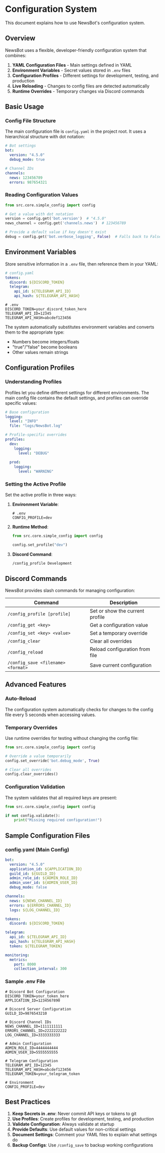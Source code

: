 # Configuration System

This document explains how to use NewsBot's configuration system.

## Overview

NewsBot uses a flexible, developer-friendly configuration system that combines:

1. **YAML Configuration Files** - Main settings defined in YAML
2. **Environment Variables** - Secret values stored in `.env` files
3. **Configuration Profiles** - Different settings for development, testing, and production
4. **Live Reloading** - Changes to config files are detected automatically
5. **Runtime Overrides** - Temporary changes via Discord commands

## Basic Usage

### Config File Structure

The main configuration file is `config.yaml` in the project root. It uses a hierarchical structure with dot notation:

```yaml
# Bot settings
bot:
  version: "4.5.0"
  debug_mode: true

# Channel IDs
channels:
  news: 123456789
  errors: 987654321
```

### Reading Configuration Values

```python
from src.core.simple_config import config

# Get a value with dot notation
version = config.get('bot.version')  # "4.5.0"
news_channel = config.get('channels.news')  # 123456789

# Provide a default value if key doesn't exist
debug = config.get('bot.verbose_logging', False)  # Falls back to False if not found
```

## Environment Variables

Store sensitive information in a `.env` file, then reference them in your YAML:

```yaml
# config.yaml
tokens:
  discord: ${DISCORD_TOKEN}
  telegram:
    api_id: ${TELEGRAM_API_ID}
    api_hash: ${TELEGRAM_API_HASH}
```

```
# .env
DISCORD_TOKEN=your_discord_token_here
TELEGRAM_API_ID=12345
TELEGRAM_API_HASH=abcdef123456
```

The system automatically substitutes environment variables and converts them to the appropriate type:
- Numbers become integers/floats
- "true"/"false" become booleans
- Other values remain strings

## Configuration Profiles

### Understanding Profiles

Profiles let you define different settings for different environments. The main config file contains the default settings, and profiles can override specific values:

```yaml
# Base configuration
logging:
  level: "INFO"
  file: "logs/NewsBot.log"

# Profile-specific overrides
profiles:
  dev:
    logging:
      level: "DEBUG"
  
  prod:
    logging:
      level: "WARNING"
```

### Setting the Active Profile

Set the active profile in three ways:

1. **Environment Variable**:
   ```
   # .env
   CONFIG_PROFILE=dev
   ```

2. **Runtime Method**:
   ```python
   from src.core.simple_config import config
   
   config.set_profile("dev")
   ```

3. **Discord Command**:
   ```
   /config_profile Development
   ```

## Discord Commands

NewsBot provides slash commands for managing configuration:

| Command | Description |
|---------|-------------|
| `/config_profile [profile]` | Set or show the current profile |
| `/config_get <key>` | Get a configuration value |
| `/config_set <key> <value>` | Set a temporary override |
| `/config_clear` | Clear all overrides |
| `/config_reload` | Reload configuration from file |
| `/config_save <filename> <format>` | Save current configuration |

## Advanced Features

### Auto-Reload

The configuration system automatically checks for changes to the config file every 5 seconds when accessing values.

### Temporary Overrides

Use runtime overrides for testing without changing the config file:

```python
from src.core.simple_config import config

# Override a value temporarily
config.set_override('bot.debug_mode', True)

# Clear all overrides
config.clear_overrides()
```

### Configuration Validation

The system validates that all required keys are present:

```python
from src.core.simple_config import config

if not config.validate():
    print("Missing required configuration!")
```

## Sample Configuration Files

### config.yaml (Main Config)

```yaml
bot:
  version: "4.5.0"
  application_id: ${APPLICATION_ID}
  guild_id: ${GUILD_ID}
  admin_role_id: ${ADMIN_ROLE_ID}
  admin_user_id: ${ADMIN_USER_ID}
  debug_mode: false

channels:
  news: ${NEWS_CHANNEL_ID}
  errors: ${ERRORS_CHANNEL_ID}
  logs: ${LOG_CHANNEL_ID}

tokens:
  discord: ${DISCORD_TOKEN}

telegram:
  api_id: ${TELEGRAM_API_ID}
  api_hash: ${TELEGRAM_API_HASH}
  token: ${TELEGRAM_TOKEN}

monitoring:
  metrics:
    port: 8000
    collection_interval: 300
```

### Sample .env File

```
# Discord Bot Configuration
DISCORD_TOKEN=your_token_here
APPLICATION_ID=1234567890

# Discord Server Configuration
GUILD_ID=9876543210

# Discord Channel IDs
NEWS_CHANNEL_ID=1111111111
ERRORS_CHANNEL_ID=2222222222
LOG_CHANNEL_ID=3333333333

# Admin Configuration
ADMIN_ROLE_ID=4444444444
ADMIN_USER_ID=5555555555

# Telegram Configuration
TELEGRAM_API_ID=12345
TELEGRAM_API_HASH=abcdef123456
TELEGRAM_TOKEN=your_telegram_token

# Environment
CONFIG_PROFILE=dev
```

## Best Practices

1. **Keep Secrets in .env**: Never commit API keys or tokens to git
2. **Use Profiles**: Create profiles for development, testing, and production
3. **Validate Configuration**: Always validate at startup
4. **Provide Defaults**: Use default values for non-critical settings
5. **Document Settings**: Comment your YAML files to explain what settings do
6. **Backup Configs**: Use `/config_save` to backup working configurations 